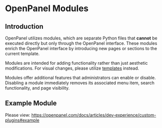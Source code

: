 # OpenPanel Modules

## Introduction

OpenPanel utilizes modules, which are separate Python files that **cannot** be executed directly but only through the OpenPanel interface. These modules enrich the OpenPanel interface by introducing new pages or sections to the current template.

Modules are intended for adding functionality rather than just aesthetic modifications. For visual changes, please utilize [templates](/templates/) instead.

Modules offer additional features that administrators can enable or disable. Disabling a module immediately removes its associated menu item, search functionality, and page visibility.

## Example Module

Please view: https://openpanel.com/docs/articles/dev-experience/custom-plugins#example

